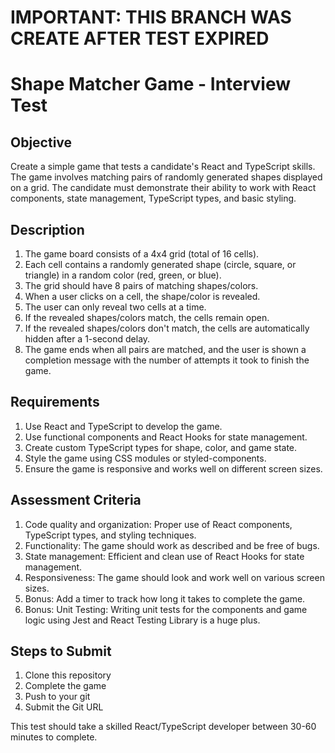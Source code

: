 # IMPORTANT: THIS BRANCH WAS CREATE AFTER TEST EXPIRED

# Shape Matcher Game - Interview Test

## Objective

Create a simple game that tests a candidate's React and TypeScript skills. The game involves matching pairs of randomly generated shapes displayed on a grid. The candidate must demonstrate their ability to work with React components, state management, TypeScript types, and basic styling.

## Description

1. The game board consists of a 4x4 grid (total of 16 cells).
2. Each cell contains a randomly generated shape (circle, square, or triangle) in a random color (red, green, or blue).
3. The grid should have 8 pairs of matching shapes/colors.
4. When a user clicks on a cell, the shape/color is revealed.
5. The user can only reveal two cells at a time.
6. If the revealed shapes/colors match, the cells remain open.
7. If the revealed shapes/colors don't match, the cells are automatically hidden after a 1-second delay.
8. The game ends when all pairs are matched, and the user is shown a completion message with the number of attempts it took to finish the game.

## Requirements

1. Use React and TypeScript to develop the game.
2. Use functional components and React Hooks for state management.
3. Create custom TypeScript types for shape, color, and game state.
4. Style the game using CSS modules or styled-components.
5. Ensure the game is responsive and works well on different screen sizes.

## Assessment Criteria

1. Code quality and organization: Proper use of React components, TypeScript types, and styling techniques.
2. Functionality: The game should work as described and be free of bugs.
3. State management: Efficient and clean use of React Hooks for state management.
4. Responsiveness: The game should look and work well on various screen sizes.
5. Bonus: Add a timer to track how long it takes to complete the game.
6. Bonus: Unit Testing: Writing unit tests for the components and game logic using Jest and React Testing Library is a huge plus.

## Steps to Submit

1. Clone this repository
2. Complete the game
3. Push to your git
4. Submit the Git URL

This test should take a skilled React/TypeScript developer between 30-60 minutes to complete.
